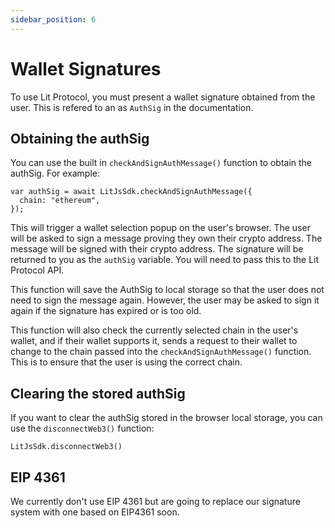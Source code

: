 ```yaml
---
sidebar_position: 6
---
```


# Wallet Signatures

To use Lit Protocol, you must present a wallet signature obtained from the user. This is refered to an as `AuthSig` in the documentation.

## Obtaining the authSig

You can use the built in `checkAndSignAuthMessage()` function to obtain the authSig. For example:

```
var authSig = await LitJsSdk.checkAndSignAuthMessage({
  chain: "ethereum",
});
```

This will trigger a wallet selection popup on the user's browser. The user will be asked to sign a message proving they own their crypto address. The message will be signed with their crypto address. The signature will be returned to you as the `authSig` variable. You will need to pass this to the Lit Protocol API.

This function will save the AuthSig to local storage so that the user does not need to sign the message again. However, the user may be asked to sign it again if the signature has expired or is too old.

This function will also check the currently selected chain in the user's wallet, and if their wallet supports it, sends a request to their wallet to change to the chain passed into the `checkAndSignAuthMessage()` function. This is to ensure that the user is using the correct chain.

## Clearing the stored authSig

If you want to clear the authSig stored in the browser local storage, you can use the `disconnectWeb3()` function:

```
LitJsSdk.disconnectWeb3()
```

## EIP 4361

We currently don't use EIP 4361 but are going to replace our signature system with one based on EIP4361 soon.
